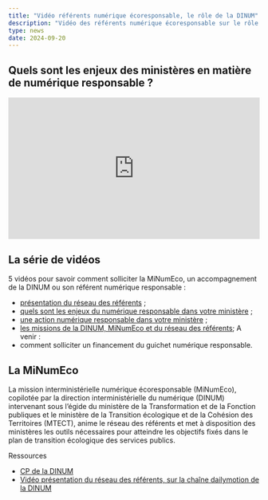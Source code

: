 ```yaml
---
title: "Vidéo référents numérique écoresponsable, le rôle de la DINUM"
description: "Vidéo des référents numérique écoresponsable sur le rôle de la DINUM dans le suivi des feuilles de routes et l'accompagnement des ministère"
type: news
date: 2024-09-20
---
```

<!-- image: /img/videos/miniserie/vignette-miniserie-episode4.webp -->

<!-- ![]({{ image }}) -->

## Quels sont les enjeux des ministères en matière de numérique responsable ?

<div style="position:relative;padding-bottom:56.25%;height:0;overflow:hidden;"> <iframe style="width:100%;height:100%;position:absolute;left:0px;top:0px;overflow:hidden" frameborder="0" type="text/html" src="https://www.dailymotion.com/embed/video/x95qb3s" width="100%" height="100%" allowfullscreen title="Dailymotion Video Player" > </iframe> </div>

## La série de vidéos

5 vidéos pour savoir comment solliciter la MiNumEco, un accompagnement de la DINUM ou son référent numérique responsable :
* [présentation du réseau des référents](https://ecoresponsable.numerique.gouv.fr/publications/videos-serie-referents/) ;
* [quels sont les enjeux du numérique responsable dans votre ministère](https://ecoresponsable.numerique.gouv.fr/publications/videos-serie-referents/) ;
* [une action numérique responsable dans votre ministère](https://ecoresponsable.numerique.gouv.fr/publications/videos-serie-referents/) ;
* [les missions de la DINUM, MiNumEco et du réseau des référents](https://ecoresponsable.numerique.gouv.fr/publications/videos-serie-referents/);
A venir :
* comment solliciter un financement du guichet numérique responsable.

## La MiNumEco

La mission interministérielle numérique écoresponsable (MiNumEco), copilotée par la direction interministérielle du numérique (DINUM) intervenant sous l’égide du ministère de la Transformation et de la Fonction publiques et le ministère de la Transition écologique et de la Cohésion des Territoires (MTECT), anime le réseau des référents et met à disposition des ministères les outils nécessaires pour atteindre les objectifs fixés dans le plan de transition écologique des services publics.

<div class="fr-highlight">

Ressources

* [CP de la DINUM](/docs/2024/CP_NUMERIQUE_ECORESPONSABLE_REFERENTS_MINISTERIELS_SERIE_VIDEO.docx)
* [Vidéo présentation du réseau des référents, sur la chaîne dailymotion de la DINUM](https://www.dailymotion.com/video/x92eo5e)

</div>
